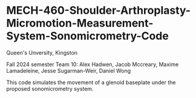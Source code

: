 # MECH-460-Shoulder-Arthroplasty-Micromotion-Measurement-System-Sonomicrometry-Code
Queen's Unversity, Kingston

Fall 2024 semester
Team 10: Alex Hadwen, Jacob Mccreary, Maxime Lamadeleine, Jesse Sugarman-Weir, Daniel Wong

This code simulates the movement of a glenoid baseplate under the proposed sonomicrometry system.

